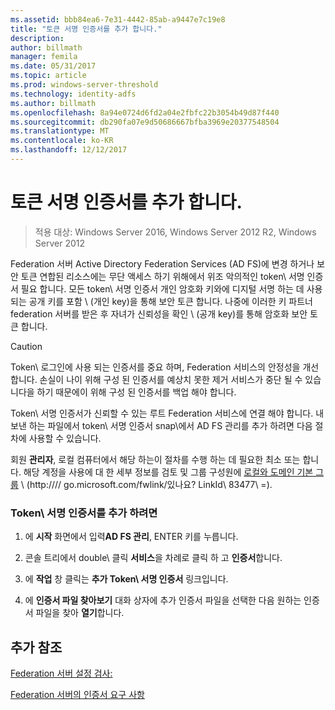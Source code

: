 ```yaml
---
ms.assetid: bbb84ea6-7e31-4442-85ab-a9447e7c19e8
title: "토큰 서명 인증서를 추가 합니다."
description: 
author: billmath
manager: femila
ms.date: 05/31/2017
ms.topic: article
ms.prod: windows-server-threshold
ms.technology: identity-adfs
ms.author: billmath
ms.openlocfilehash: 8a94e0724d6fd2a04e2fbfc22b3054b49d87f440
ms.sourcegitcommit: db290fa07e9d50686667bfba3969e20377548504
ms.translationtype: MT
ms.contentlocale: ko-KR
ms.lasthandoff: 12/12/2017
---
```

# <a name="add-a-token-signing-certificate"></a>토큰 서명 인증서를 추가 합니다.

>적용 대상: Windows Server 2016, Windows Server 2012 R2, Windows Server 2012

Federation 서버 Active Directory Federation Services \(AD FS\)에 변경 하거나 보안 토큰 연합된 리소스에는 무단 액세스 하기 위해에서 위조 악의적인 token\ 서명 인증서 필요 합니다. 모든 token\ 서명 인증서 개인 암호화 키와에 디지털 서명 하는 데 사용 되는 공개 키를 포함 \ (개인 key\)을 통해 보안 토큰 합니다. 나중에 이러한 키 파트너 federation 서버를 받은 후 자녀가 신뢰성을 확인 \ (공개 key\)를 통해 암호화 보안 토큰 합니다.  
  
> [!CAUTION]  
> Token\ 로그인에 사용 되는 인증서를 중요 하며, Federation 서비스의 안정성을 개선 합니다. 손실이 나이 위해 구성 된 인증서를 예상치 못한 제거 서비스가 중단 될 수 있습니다을 하기 때문에이 위해 구성 된 인증서를 백업 해야 합니다.  
  
Token\ 서명 인증서가 신뢰할 수 있는 루트 Federation 서비스에 연결 해야 합니다. 내보낸 하는 파일에서 token\ 서명 인증서 snap\에서 AD FS 관리를 추가 하려면 다음 절차에 사용할 수 있습니다.  
  
회원 **관리자**, 로컬 컴퓨터에서 해당 하는이 절차를 수행 하는 데 필요한 최소 또는 합니다.  해당 계정을 사용에 대 한 세부 정보를 검토 및 그룹 구성원에 [로컬와 도메인 기본 그룹](https://go.microsoft.com/fwlink/?LinkId=83477) \ (http:///\/ go.microsoft.com\/fwlink\/있나요? LinkId\ 83477\ =).   
  
### <a name="to-add-a-token-signing-certificate"></a>Token\ 서명 인증서를 추가 하려면  
  
1.  에 **시작** 화면에서 입력**AD FS 관리**, ENTER 키를 누릅니다.  
  
2.  콘솔 트리에서 double\ 클릭 **서비스**을 차례로 클릭 하 고 **인증서**합니다.  
  
3.  에 **작업** 창 클릭는 **추가 Token\ 서명 인증서** 링크입니다.  
  
4.  에 **인증서 파일 찾아보기** 대화 상자에 추가 인증서 파일을 선택한 다음 원하는 인증서 파일을 찾아 **열기**합니다.  
  
## <a name="additional-references"></a>추가 참조  
[Federation 서버 설정 검사:](Checklist--Setting-Up-a-Federation-Server.md)  
  
[Federation 서버의 인증서 요구 사항](https://technet.microsoft.com/library/dd807040.aspx)  
  

